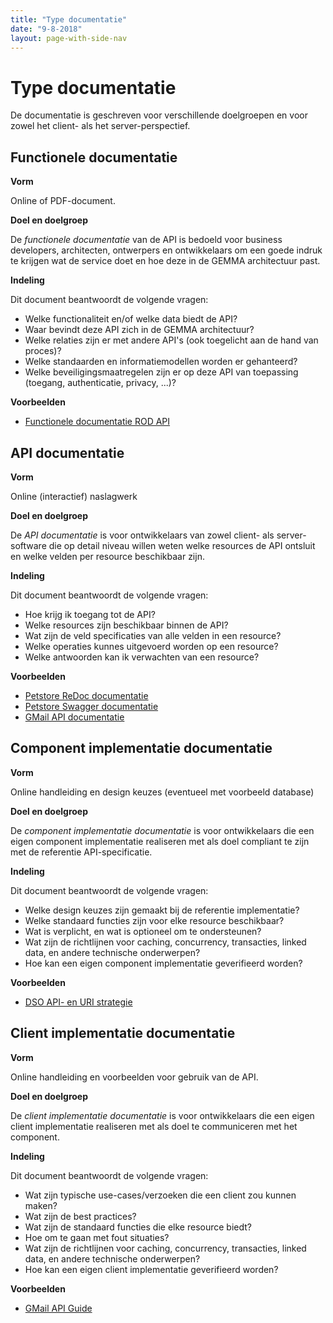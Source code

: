 ```yaml
---
title: "Type documentatie"
date: "9-8-2018"
layout: page-with-side-nav
---
```


# Type documentatie

De documentatie is geschreven voor verschillende doelgroepen en voor zowel het client- als het
server-perspectief.

## Functionele documentatie

**Vorm**

Online of PDF-document.

**Doel en doelgroep**

De _functionele documentatie_ van de API is bedoeld voor business developers, architecten,
ontwerpers en ontwikkelaars om een goede indruk te krijgen wat de service doet en hoe deze in de
GEMMA architectuur past.

**Indeling**

Dit document beantwoordt de volgende vragen:

- Welke functionaliteit en/of welke data biedt de API?
- Waar bevindt deze API zich in de GEMMA architectuur?
- Welke relaties zijn er met andere API's (ook toegelicht aan de hand van proces)?
- Welke standaarden en informatiemodellen worden er gehanteerd?
- Welke beveiligingsmaatregelen zijn er op deze API van toepassing (toegang, authenticatie, privacy,
  ...)?

**Voorbeelden**

- [Functionele documentatie ROD API](https://www.pre.omgevingswet.overheid.nl/knooppunt/apistore/site/themes/dso/templates/api/documentation/download.jag?tenant=carbon.super&resourceUrl=/registry/resource/_system/governance/apimgt/applicationdata/provider/Kadaster/Omgevingsdocumenten-Opvragen/v1/documentation/files/Functionele%20documentatie%20Registratie%20Omgevingsdocumenten%20Afnamepunt%20API%20v1.pdf)

## API documentatie

**Vorm**

Online (interactief) naslagwerk

**Doel en doelgroep**

De _API documentatie_ is voor ontwikkelaars van zowel client- als server-software die op detail
niveau willen weten welke resources de API ontsluit en welke velden per resource beschikbaar zijn.

**Indeling**

Dit document beantwoordt de volgende vragen:

- Hoe krijg ik toegang tot de API?
- Welke resources zijn beschikbaar binnen de API?
- Wat zijn de veld specificaties van alle velden in een resource?
- Welke operaties kunnes uitgevoerd worden op een resource?
- Welke antwoorden kan ik verwachten van een resource?

**Voorbeelden**

- [Petstore ReDoc documentatie](https://redocly.github.io/redoc/)
- [Petstore Swagger documentatie](http://petstore.swagger.io/)
- [GMail API documentatie](https://developers.google.com/gmail/api/v1/reference/?hl=nl)

## Component implementatie documentatie

**Vorm**

Online handleiding en design keuzes (eventueel met voorbeeld database)

**Doel en doelgroep**

De _component implementatie documentatie_ is voor ontwikkelaars die een eigen component
implementatie realiseren met als doel compliant te zijn met de referentie API-specificatie.

**Indeling**

Dit document beantwoordt de volgende vragen:

- Welke design keuzes zijn gemaakt bij de referentie implementatie?
- Welke standaard functies zijn voor elke resource beschikbaar?
- Wat is verplicht, en wat is optioneel om te ondersteunen?
- Wat zijn de richtlijnen voor caching, concurrency, transacties, linked data, en andere technische
  onderwerpen?
- Hoe kan een eigen component implementatie geverifieerd worden?

**Voorbeelden**

- [DSO API- en URI strategie](https://aandeslagmetdeomgevingswet.nl/digitaal-stelsel/documenten/documenten/api-uri-strategie/)

## Client implementatie documentatie

**Vorm**

Online handleiding en voorbeelden voor gebruik van de API.

**Doel en doelgroep**

De _client implementatie documentatie_ is voor ontwikkelaars die een eigen client implementatie
realiseren met als doel te communiceren met het component.

**Indeling**

Dit document beantwoordt de volgende vragen:

- Wat zijn typische use-cases/verzoeken die een client zou kunnen maken?
- Wat zijn de best practices?
- Wat zijn de standaard functies die elke resource biedt?
- Hoe om te gaan met fout situaties?
- Wat zijn de richtlijnen voor caching, concurrency, transacties, linked data, en andere technische
  onderwerpen?
- Hoe kan een eigen client implementatie geverifieerd worden?

**Voorbeelden**

- [GMail API Guide](https://developers.google.com/gmail/api/guides/?hl=nl)
